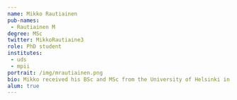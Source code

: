```yaml
---
name: Mikko Rautiainen
pub-names:
 - Rautiainen M
degree: MSc
twitter: MikkoRautiaine3
role: PhD student
institutes:
 - uds
 - mpii
portrait: /img/mrautiainen.png
bio: Mikko received his BSc and MSc from the University of Helsinki in computer science. He started his PhD at the Max Planck Institute for Computer Science supervised by Tobias Marschall. His research focuses on pangenomics, graph based methods and genome assembly.
alum: true
---
```

